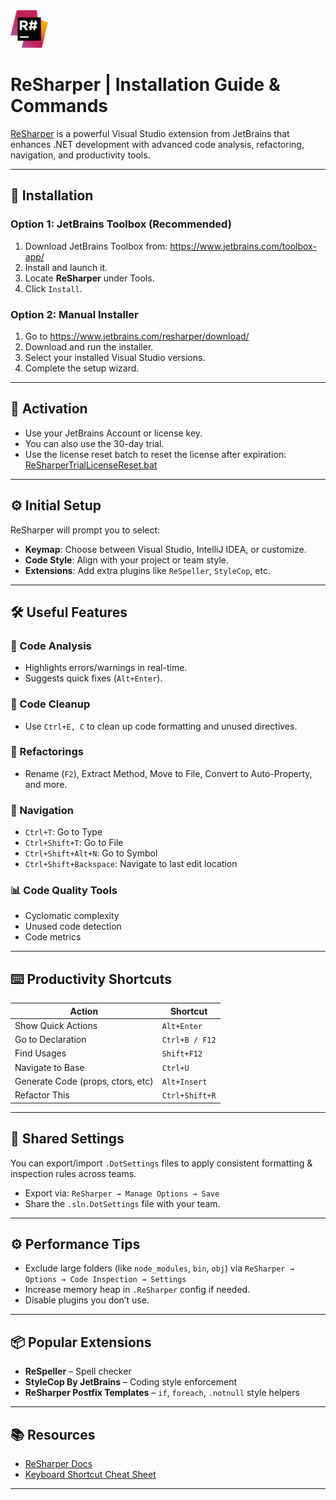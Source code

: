 <img src="resharper-icon.png" alt="ReSharper" width="60" />

# ReSharper | Installation Guide & Commands 

[ReSharper](https://www.jetbrains.com/resharper/) is a powerful Visual Studio extension from JetBrains that enhances .NET development with advanced code analysis, refactoring, navigation, and productivity tools.

---

## 🚀 Installation

### Option 1: JetBrains Toolbox (Recommended)

1. Download JetBrains Toolbox from: <https://www.jetbrains.com/toolbox-app/>
2. Install and launch it.
3. Locate **ReSharper** under Tools.
4. Click `Install`.

### Option 2: Manual Installer

1. Go to <https://www.jetbrains.com/resharper/download/>
2. Download and run the installer.
3. Select your installed Visual Studio versions.
4. Complete the setup wizard.

---

## 🔐 Activation

- Use your JetBrains Account or license key.
- You can also use the 30-day trial.
- Use the license reset batch to reset the license after expiration: [ReSharperTrialLicenseReset.bat](Scripts/ReSharperTrialLicenseReset.bat)

---

## ⚙️ Initial Setup

ReSharper will prompt you to select:

- **Keymap**: Choose between Visual Studio, IntelliJ IDEA, or customize.
- **Code Style**: Align with your project or team style.
- **Extensions**: Add extra plugins like `ReSpeller`, `StyleCop`, etc.

---

## 🛠️ Useful Features

### 🔎 Code Analysis

- Highlights errors/warnings in real-time.
- Suggests quick fixes (`Alt+Enter`).

### 🧹 Code Cleanup

- Use `Ctrl+E, C` to clean up code formatting and unused directives.

### 🔁 Refactorings

- Rename (`F2`), Extract Method, Move to File, Convert to Auto-Property, and more.

### 🧭 Navigation

- `Ctrl+T`: Go to Type
- `Ctrl+Shift+T`: Go to File
- `Ctrl+Shift+Alt+N`: Go to Symbol
- `Ctrl+Shift+Backspace`: Navigate to last edit location

### 📊 Code Quality Tools

- Cyclomatic complexity
- Unused code detection
- Code metrics

---

## ⌨️ Productivity Shortcuts

| Action                  | Shortcut           |
|-------------------------|--------------------|
| Show Quick Actions      | `Alt+Enter`        |
| Go to Declaration       | `Ctrl+B / F12`     |
| Find Usages             | `Shift+F12`        |
| Navigate to Base        | `Ctrl+U`           |
| Generate Code (props, ctors, etc) | `Alt+Insert` |
| Refactor This           | `Ctrl+Shift+R`     |

---

## 📁 Shared Settings

You can export/import `.DotSettings` files to apply consistent formatting & inspection rules across teams.

- Export via: `ReSharper → Manage Options → Save`
- Share the `.sln.DotSettings` file with your team.

---

## ⚙️ Performance Tips

- Exclude large folders (like `node_modules`, `bin`, `obj`) via `ReSharper → Options → Code Inspection → Settings`
- Increase memory heap in `.ReSharper` config if needed.
- Disable plugins you don’t use.

---

## 📦 Popular Extensions

- **ReSpeller** – Spell checker
- **StyleCop By JetBrains** – Coding style enforcement
- **ReSharper Postfix Templates** – `if`, `foreach`, `.notnull` style helpers

---

## 📚 Resources

- [ReSharper Docs](https://www.jetbrains.com/resharper/documentation/)
- [Keyboard Shortcut Cheat Sheet](https://resources.jetbrains.com/storage/products/resharper/docs/ReSharperDefaultKeymap.pdf)

---
